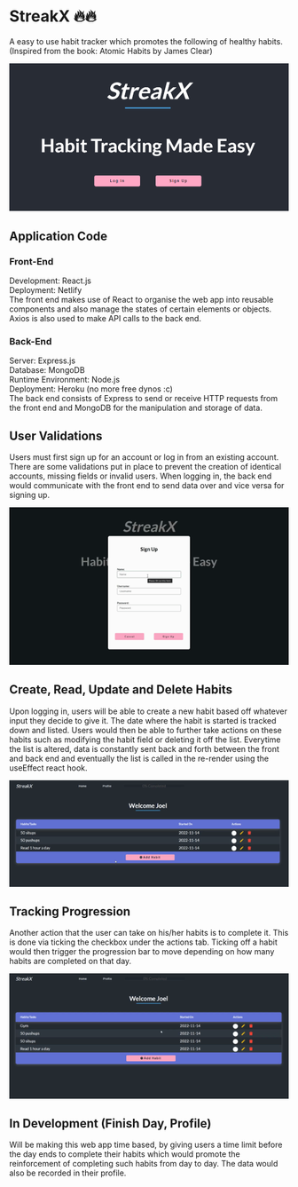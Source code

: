 # StreakX 🔥🔥
A easy to use habit tracker which promotes the following of healthy habits. (Inspired from the book: Atomic Habits by James Clear)

![StreakX](/assets/githubimages/streakx.PNG)

## Application Code
### Front-End
Development: React.js  
Deployment: Netlify  
The front end makes use of React to organise the web app into reusable components and also manage the states of certain elements or objects. Axios is also used to make API calls to the back end.

### Back-End
Server: Express.js  
Database: MongoDB  
Runtime Environment: Node.js  
Deployment: Heroku (no more free dynos :c)  
The back end consists of Express to send or receive HTTP requests from the front end and MongoDB for the manipulation and storage of data.

## User Validations
Users must first sign up for an account or log in from an existing account. There are some validations put in place to prevent the creation of identical accounts, missing fields or invalid users. When logging in, the back end would communicate with the front end to send data over and vice versa for signing up.

![Validation](/assets/githubimages/validate.gif)

## Create, Read, Update and Delete Habits
Upon logging in, users will be able to create a new habit based off whatever input they decide to give it. The date where the habit is started is tracked down and listed. Users would then be able to further take actions on these habits such as modifying the habit field or deleting it off the list. Everytime the list is altered, data is constantly sent back and forth between the front and back end and eventually the list is called in the re-render using the useEffect react hook.

![CRUD](/assets/githubimages/crud.gif)

## Tracking Progression
Another action that the user can take on his/her habits is to complete it. This is done via ticking the checkbox under the actions tab. Ticking off a habit would then trigger the progression bar to move depending on how many habits are completed on that day.

![progress](/assets/githubimages/progress.gif)

## In Development (Finish Day, Profile)
Will be making this web app time based, by giving users a time limit before the day ends to complete their habits which would promote the reinforcement of completing such habits from day to day. The data would also be recorded in their profile.
